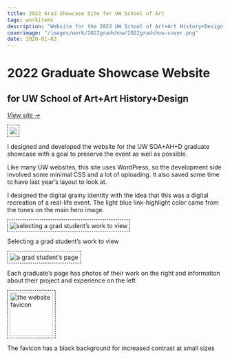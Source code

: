 ```yaml
---
title: 2022 Grad Showcase Site for UW School of Art
tags: workitems
description: "Website for the 2022 UW School of Art+Art History+Design’s 2022 graduate showcase."
coverimage: "/images/work/2022gradshow/2022gradshow-cover.png"
date: 2020-01-02
---
```

<style>
	img {
		border: 1px dashed black;
		padding: .3rem;
	}
</style>

# 2022 Graduate Showcase Website

## for UW School of Art+Art History+Design

*[View site &rarr;](https://2022.uwsoaahdgradshow.com/)*

<img src="/images/work/2022gradshow/widePROMO_2022gradshowcase.jpg">

I designed and developed the website for the UW SOA+AH+D graduate showcase with a goal to preserve the event as well as possible.

Like many UW websites, this site uses WordPress, so the development side involved some minimal CSS and a lot of uploading. It also saved some time to have last year’s layout to look at.

I designed the digital grainy identity with the idea that this was a digital recreation of a real-life event. The light blue link-highlight color came from the tones on the main hero image.

<img src="/images/work/2022gradshow/graduateselection.png" alt="selecting a grad student’s work to view">

<p class="caption">Selecting a grad student’s work to view</p>

<img src="/images/work/2022gradshow/graduatepage.png" alt="a grad student’s page">

<p class="caption">Each graduate’s page has photos of their work on the right and information about their project and experience on the left</p>

<img src="/images/work/2022gradshow/22_favicon.png" alt="the website favicon" style="width: 100px">

<p class="caption">The favicon has a black background for increased contrast at small sizes</p>

